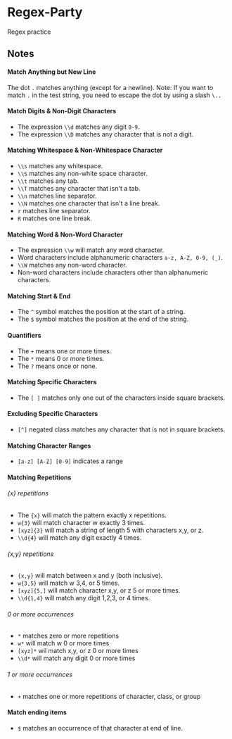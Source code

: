 # Regex-Party
Regex practice

## Notes

#### Match Anything but New Line
The dot `.` matches anything (except for a newline).
Note: If you want to match `.` in the test string, 
you need to escape the dot by using a slash `\..`

#### Match Digits & Non-Digit Characters
* The expression `\\d` matches any digit `0-9`.
* The expression `\\D` matches any character that is not a digit.

#### Matching Whitespace & Non-Whitespace Character
* `\\s` matches any whitespace.
* `\\S` matches any non-white space character.
* `\\t` matches any tab.
* `\\T` matches any character that isn't a tab.
* `\\n` matches line separator.
* `\\N` matches one character that isn't a line break.
* `r` matches line separator.
* `R` matches one line break.


#### Matching Word & Non-Word Character
* The expression `\\w` will match any word character.
* Word characters include alphanumeric characters `a-z, A-Z, 0-9, (_)`.
* `\\W` matches any non-word character.
* Non-word characters include characters other than alphanumeric characters.


#### Matching Start & End
* The `^` symbol matches the position at the start of a string.
* The `$` symbol matches the position at the end of the string.

#### Quantifiers
* The `+` means one or more times.
* The `*` means 0 or more times.
* The `?` means once or none.

#### Matching Specific Characters
* The `[ ]` matches only one out of the characters inside square brackets.

#### Excluding Specific Characters
* `[^]` negated class matches any character that is not in square brackets.

#### Matching Character Ranges
* `[a-z] [A-Z] [0-9]` indicates a range

#### Matching Repetitions
###### {x} repetitions
* The `{x}` will match the pattern exactly x repetitions.
* `w{3}` will match character w exactly 3 times.
* `[xyz]{3}` will match a string of length 5 with characters x,y, or z.
* `\\d{4}` will match any digit exactly 4 times.

###### {x,y} repetitions
* `{x,y}` will match between x and y (both inclusive).
* `w{3,5}` will match w 3,4, or 5 times.
* `[xyz]{5,]` will match character x,y, or z 5 or more times.
* `\\d{1,4}` will match any digit 1,2,3, or 4 times.

###### 0 or more occurrences
* `*` matches zero or more repetitions
* `w*` will match w 0 or more times
* `[xyz]*` wil match x,y, or z 0 or more times
* `\\d*` will match any digit 0 or more times

###### 1 or more occurrences
* `+` matches one or more repetitions of character, class, or group

#### Match ending items
* `$` matches an occurrence of that character at end of line.
